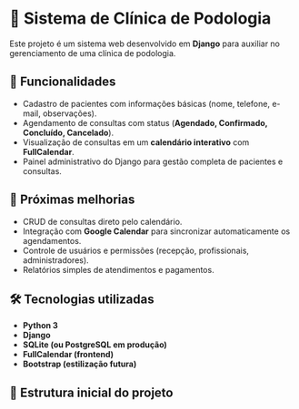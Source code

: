 # 🦶 Sistema de Clínica de Podologia  

Este projeto é um sistema web desenvolvido em **Django** para auxiliar no gerenciamento de uma clínica de podologia.  

## 📌 Funcionalidades
- Cadastro de pacientes com informações básicas (nome, telefone, e-mail, observações).  
- Agendamento de consultas com status (**Agendado, Confirmado, Concluído, Cancelado**).  
- Visualização de consultas em um **calendário interativo** com **FullCalendar**.  
- Painel administrativo do Django para gestão completa de pacientes e consultas.  

## 🚀 Próximas melhorias
- CRUD de consultas direto pelo calendário.  
- Integração com **Google Calendar** para sincronizar automaticamente os agendamentos.  
- Controle de usuários e permissões (recepção, profissionais, administradores).  
- Relatórios simples de atendimentos e pagamentos.  

## 🛠️ Tecnologias utilizadas
- **Python 3**  
- **Django**  
- **SQLite (ou PostgreSQL em produção)**  
- **FullCalendar (frontend)**  
- **Bootstrap (estilização futura)**  

## 📂 Estrutura inicial do projeto
